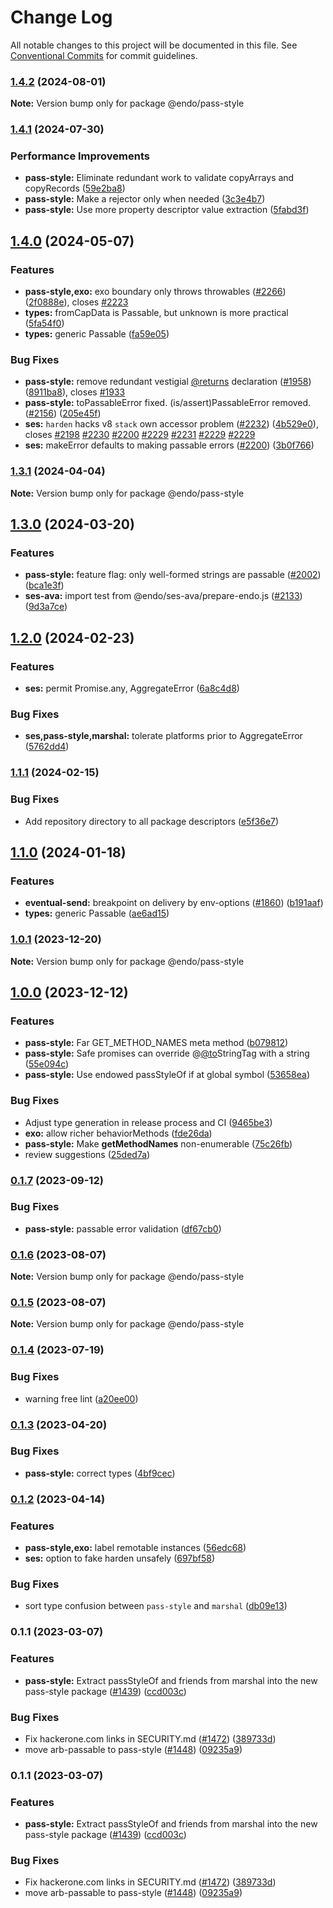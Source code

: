 # Change Log

All notable changes to this project will be documented in this file.
See [Conventional Commits](https://conventionalcommits.org) for commit guidelines.

### [1.4.2](https://github.com/endojs/endo/compare/@endo/pass-style@1.4.1...@endo/pass-style@1.4.2) (2024-08-01)

**Note:** Version bump only for package @endo/pass-style





### [1.4.1](https://github.com/endojs/endo/compare/@endo/pass-style@1.4.0...@endo/pass-style@1.4.1) (2024-07-30)


### Performance Improvements

* **pass-style:** Eliminate redundant work to validate copyArrays and copyRecords ([59e2ba8](https://github.com/endojs/endo/commit/59e2ba85965e136097737099947f02d5b976ccb6))
* **pass-style:** Make a rejector only when needed ([3c3e4b7](https://github.com/endojs/endo/commit/3c3e4b701dbf23263125f00f02864016ef0e8f8b))
* **pass-style:** Use more property descriptor value extraction ([5fabd3f](https://github.com/endojs/endo/commit/5fabd3f4dc7ecf76283c759f60017ebbac7c314f))



## [1.4.0](https://github.com/endojs/endo/compare/@endo/pass-style@1.3.1...@endo/pass-style@1.4.0) (2024-05-07)


### Features

* **pass-style,exo:** exo boundary only throws throwables ([#2266](https://github.com/endojs/endo/issues/2266)) ([2f0888e](https://github.com/endojs/endo/commit/2f0888e789edca35de86fa9726e6bbd70af8be2f)), closes [#2223](https://github.com/endojs/endo/issues/2223)
* **types:** fromCapData is Passable, but unknown is more practical ([5fa54f0](https://github.com/endojs/endo/commit/5fa54f0287b467d3d6baf354a36263a4aa36ec55))
* **types:** generic Passable ([fa59e05](https://github.com/endojs/endo/commit/fa59e05fc5621410a184c1eb4f4ee850bddce09c))


### Bug Fixes

* **pass-style:** remove redundant vestigial [@returns](https://github.com/returns) declaration ([#1958](https://github.com/endojs/endo/issues/1958)) ([8911ba8](https://github.com/endojs/endo/commit/8911ba89a1669796b6e09e90e24bb4f4c7b33697)), closes [#1933](https://github.com/endojs/endo/issues/1933)
* **pass-style:** toPassableError fixed. (is/assert)PassableError removed. ([#2156](https://github.com/endojs/endo/issues/2156)) ([205e45f](https://github.com/endojs/endo/commit/205e45f9adc43a795d4689627c830ba0ee9178f9))
* **ses:** `harden` hacks v8 `stack` own accessor problem ([#2232](https://github.com/endojs/endo/issues/2232)) ([4b529e0](https://github.com/endojs/endo/commit/4b529e0ee07d6997f9f25e469a2c53576b0106ea)), closes [#2198](https://github.com/endojs/endo/issues/2198) [#2230](https://github.com/endojs/endo/issues/2230) [#2200](https://github.com/endojs/endo/issues/2200) [#2229](https://github.com/endojs/endo/issues/2229) [#2231](https://github.com/endojs/endo/issues/2231) [#2229](https://github.com/endojs/endo/issues/2229) [#2229](https://github.com/endojs/endo/issues/2229)
* **ses:** makeError defaults to making passable errors ([#2200](https://github.com/endojs/endo/issues/2200)) ([3b0f766](https://github.com/endojs/endo/commit/3b0f76675b32bae4a428aada739b62a5dae02192))



### [1.3.1](https://github.com/endojs/endo/compare/@endo/pass-style@1.3.0...@endo/pass-style@1.3.1) (2024-04-04)

**Note:** Version bump only for package @endo/pass-style





## [1.3.0](https://github.com/endojs/endo/compare/@endo/pass-style@1.2.0...@endo/pass-style@1.3.0) (2024-03-20)


### Features

* **pass-style:** feature flag: only well-formed strings are passable ([#2002](https://github.com/endojs/endo/issues/2002)) ([bca1e3f](https://github.com/endojs/endo/commit/bca1e3f92d4a37f1b9927c7e6045968beb925964))
* **ses-ava:** import test from @endo/ses-ava/prepare-endo.js ([#2133](https://github.com/endojs/endo/issues/2133)) ([9d3a7ce](https://github.com/endojs/endo/commit/9d3a7ce150b6fd6fe7c8c4cc43da411e981731ac))



## [1.2.0](https://github.com/endojs/endo/compare/@endo/pass-style@1.1.1...@endo/pass-style@1.2.0) (2024-02-23)


### Features

* **ses:** permit Promise.any, AggregateError ([6a8c4d8](https://github.com/endojs/endo/commit/6a8c4d8795c991cdaf542d5dcb691aae4e989d79))


### Bug Fixes

* **ses,pass-style,marshal:** tolerate platforms prior to AggregateError ([5762dd4](https://github.com/endojs/endo/commit/5762dd48e814e2e8435f666019e527d982eddbbd))



### [1.1.1](https://github.com/endojs/endo/compare/@endo/pass-style@1.1.0...@endo/pass-style@1.1.1) (2024-02-15)


### Bug Fixes

* Add repository directory to all package descriptors ([e5f36e7](https://github.com/endojs/endo/commit/e5f36e7a321c13ee25e74eb74d2a5f3d7517119c))



## [1.1.0](https://github.com/endojs/endo/compare/@endo/pass-style@1.0.1...@endo/pass-style@1.1.0) (2024-01-18)


### Features

* **eventual-send:** breakpoint on delivery by env-options ([#1860](https://github.com/endojs/endo/issues/1860)) ([b191aaf](https://github.com/endojs/endo/commit/b191aaf3d8b9015801d3f6793f0dd21995aba48e))
* **types:** generic Passable ([ae6ad15](https://github.com/endojs/endo/commit/ae6ad156e43fafb11df394f901df372760f9cbcc))



### [1.0.1](https://github.com/endojs/endo/compare/@endo/pass-style@1.0.0...@endo/pass-style@1.0.1) (2023-12-20)

**Note:** Version bump only for package @endo/pass-style





## [1.0.0](https://github.com/endojs/endo/compare/@endo/pass-style@0.1.7...@endo/pass-style@1.0.0) (2023-12-12)


### Features

* **pass-style:** Far GET_METHOD_NAMES meta method ([b079812](https://github.com/endojs/endo/commit/b07981215a64766b2813f92f6d6c430d181b5512))
* **pass-style:** Safe promises can override @[@to](https://github.com/to)StringTag with a string ([55e094c](https://github.com/endojs/endo/commit/55e094c689b3460dae29baf04f7934b60c594c60))
* **pass-style:** Use endowed passStyleOf if at global symbol ([53658ea](https://github.com/endojs/endo/commit/53658ea0b5c54e66883135ea872d0295b1487445))


### Bug Fixes

* Adjust type generation in release process and CI ([9465be3](https://github.com/endojs/endo/commit/9465be369e53167815ca444f6293a8e9eb48501d))
* **exo:** allow richer behaviorMethods ([fde26da](https://github.com/endojs/endo/commit/fde26da22f03a18045807d833c8e03c4409fd877))
* **pass-style:** Make __getMethodNames__ non-enumerable ([75c26fb](https://github.com/endojs/endo/commit/75c26fb971b381a1f6e303a9d8cb4b0883c37102))
* review suggestions ([25ded7a](https://github.com/endojs/endo/commit/25ded7a14b82103ca58be15b8ec0195bdc9dd434))



### [0.1.7](https://github.com/endojs/endo/compare/@endo/pass-style@0.1.6...@endo/pass-style@0.1.7) (2023-09-12)


### Bug Fixes

* **pass-style:** passable error validation ([df67cb0](https://github.com/endojs/endo/commit/df67cb064e49d40274d733c9e286c0adcb88d577))



### [0.1.6](https://github.com/endojs/endo/compare/@endo/pass-style@0.1.4...@endo/pass-style@0.1.6) (2023-08-07)

**Note:** Version bump only for package @endo/pass-style





### [0.1.5](https://github.com/endojs/endo/compare/@endo/pass-style@0.1.4...@endo/pass-style@0.1.5) (2023-08-07)

**Note:** Version bump only for package @endo/pass-style





### [0.1.4](https://github.com/endojs/endo/compare/@endo/pass-style@0.1.3...@endo/pass-style@0.1.4) (2023-07-19)


### Bug Fixes

* warning free lint ([a20ee00](https://github.com/endojs/endo/commit/a20ee00d2b378b710d758b2c7c7b65498276ae59))



### [0.1.3](https://github.com/endojs/endo/compare/@endo/pass-style@0.1.2...@endo/pass-style@0.1.3) (2023-04-20)

### Bug Fixes

- **pass-style:** correct types ([4bf9cec](https://github.com/endojs/endo/commit/4bf9cecfb79db11274fdf6a0708ad3f3205cc245))

### [0.1.2](https://github.com/endojs/endo/compare/@endo/pass-style@0.1.1...@endo/pass-style@0.1.2) (2023-04-14)

### Features

- **pass-style,exo:** label remotable instances ([56edc68](https://github.com/endojs/endo/commit/56edc68444ac3e0d94d43028bc7d53fe804bb332))
- **ses:** option to fake harden unsafely ([697bf58](https://github.com/endojs/endo/commit/697bf5855e4a6578db4cbca40bfeca253a6a2cfe))

### Bug Fixes

- sort type confusion between `pass-style` and `marshal` ([db09e13](https://github.com/endojs/endo/commit/db09e13463806b4524951cd694272243958a7182))

### 0.1.1 (2023-03-07)

### Features

- **pass-style:** Extract passStyleOf and friends from marshal into the new pass-style package ([#1439](https://github.com/endojs/endo/issues/1439)) ([ccd003c](https://github.com/endojs/endo/commit/ccd003c96f3d969d919104118d8a34b3c1126aef))

### Bug Fixes

- Fix hackerone.com links in SECURITY.md ([#1472](https://github.com/endojs/endo/issues/1472)) ([389733d](https://github.com/endojs/endo/commit/389733dbc7a74992f909c38d27ea7e8e68623959))
- move arb-passable to pass-style ([#1448](https://github.com/endojs/endo/issues/1448)) ([09235a9](https://github.com/endojs/endo/commit/09235a9a339229636fb37b4483ccddbe3b60d5ee))

### 0.1.1 (2023-03-07)

### Features

- **pass-style:** Extract passStyleOf and friends from marshal into the new pass-style package ([#1439](https://github.com/endojs/endo/issues/1439)) ([ccd003c](https://github.com/endojs/endo/commit/ccd003c96f3d969d919104118d8a34b3c1126aef))

### Bug Fixes

- Fix hackerone.com links in SECURITY.md ([#1472](https://github.com/endojs/endo/issues/1472)) ([389733d](https://github.com/endojs/endo/commit/389733dbc7a74992f909c38d27ea7e8e68623959))
- move arb-passable to pass-style ([#1448](https://github.com/endojs/endo/issues/1448)) ([09235a9](https://github.com/endojs/endo/commit/09235a9a339229636fb37b4483ccddbe3b60d5ee))
